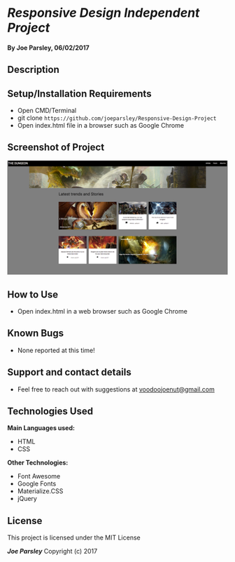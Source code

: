 # _Responsive Design Independent Project_


#### By **Joe Parsley, 06/02/2017**

## Description



## Setup/Installation Requirements

* Open CMD/Terminal
* git clone `https://github.com/joeparsley/Responsive-Design-Project`
* Open index.html file in a browser such as Google Chrome

## Screenshot of Project

<img src="img/screenshot.png" alt="dnd2">

## How to Use

* Open index.html in a web browser such as Google Chrome

## Known Bugs

* None reported at this time!

## Support and contact details

* Feel free to reach out with suggestions at voodoojoenut@gmail.com

## Technologies Used

**Main Languages used:**

* HTML
* CSS

**Other Technologies:**

* Font Awesome
* Google Fonts
* Materialize.CSS
* jQuery

## License

This project is licensed under the MIT License

**_Joe Parsley_** Copyright (c) 2017
